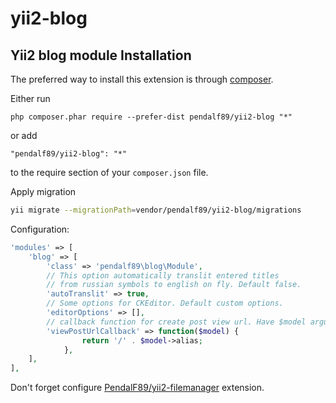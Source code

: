 yii2-blog
=========

Yii2 blog module
Installation
------------

The preferred way to install this extension is through [composer](http://getcomposer.org/download/).

Either run

```
php composer.phar require --prefer-dist pendalf89/yii2-blog "*"
```

or add

```
"pendalf89/yii2-blog": "*"
```

to the require section of your `composer.json` file.

Apply migration
```sh
yii migrate --migrationPath=vendor/pendalf89/yii2-blog/migrations
```

Configuration:

```php
'modules' => [
    'blog' => [
        'class' => 'pendalf89\blog\Module',
        // This option automatically translit entered titles 
        // from russian symbols to english on fly. Default false.
        'autoTranslit' => true, 
        // Some options for CKEditor. Default custom options.
        'editorOptions' => [],
        // callback function for create post view url. Have $model argument.
        'viewPostUrlCallback' => function($model) {
                return '/' . $model->alias;
            },
    ],
],
```

Don't forget configure [PendalF89/yii2-filemanager](https://github.com/PendalF89/yii2-filemanager) extension.
